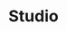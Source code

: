 ---
title: Studio
description: My studio back in 2017...
url: http://fredmercy.com/blog/photofeed/2017-12-23/studio.jpg
---
